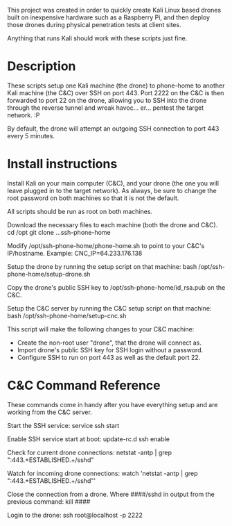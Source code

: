 This project was created in order to quickly create Kali Linux based drones
built on inexpensive hardware such as a Raspberry Pi, and then deploy those
drones during physical penetration tests at client sites.

Anything that runs Kali should work with these scripts just fine.


Description
===========
These scripts setup one Kali machine (the drone) to phone-home to another
Kali machine (the C&C) over SSH on port 443. Port 2222 on the C&C is then
forwarded to port 22 on the drone, allowing you to SSH into the drone through
the reverse tunnel and wreak havoc... er... pentest the target network. :P

By default, the drone will attempt an outgoing SSH connection to port 443 every
5 minutes.


Install instructions
====================
Install Kali on your main computer (C&C), and your drone (the one you will
leave plugged in to the target network). As always, be sure to change the root
password on both machines so that it is not the default.

All scripts should be run as root on both machines.

Download the necessary files to each machine (both the drone and C&C).
    cd /opt
    git clone ...ssh-phone-home

Modify /opt/ssh-phone-home/phone-home.sh to point to your C&C's IP/hostname.
Example:
    CNC_IP=64.233.176.138

Setup the drone by running the setup script on that machine:
    bash /opt/ssh-phone-home/setup-drone.sh

Copy the drone's public SSH key to /opt/ssh-phone-home/id_rsa.pub on the C&C.

Setup the C&C server by running the C&C setup script on that machine:
    bash /opt/ssh-phone-home/setup-cnc.sh

This script will make the following changes to your C&C machine:
* Create the non-root user "drone", that the drone will connect as.
* Import drone's public SSH key for SSH login without a password.
* Configure SSH to run on port 443 as well as the default port 22.


C&C Command Reference
=====================
These commands come in handy after you have everything setup and are
working from the C&C server.

Start the SSH service:
    service ssh start

Enable SSH service start at boot:
    update-rc.d ssh enable

Check for current drone connections:
    netstat -antp | grep ":443.\+ESTABLISHED.\+/sshd"

Watch for incoming drone connections:
    watch 'netstat -antp | grep ":443.\+ESTABLISHED.\+/sshd"'

Close the connection from a drone.
Where ####/sshd in output from the previous command:
    kill ####

Login to the drone:
    ssh root@localhost -p 2222
    

